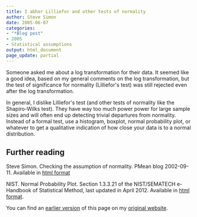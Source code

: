 ```yaml
---
title: I abhor Lilliefor and other tests of normality
author: Steve Simon
date: 2005-06-07
categories:
- "*Blog post"
- 2005
- Statistical assumptions
output: html_document
page_update: partial
---
```


Someone asked me about a log transformation for their data. It seemed like a good idea, based on my general comments on the log transformation, but the test of significance for normality (Lilliefor's test) was still rejected even after the log transformation.

<!---More--->

In general, I dislike Lilliefor's test (and other tests of normality like the Shapiro-Wilks test). They have way too much power power for large sample sizes and will often end up detecting trivial departures from normality. Instead of a formal test, use a histogram, boxplot, normal probability plot, or whatever to get a qualitative indication of how close your data is to a normal distribution.

## Further reading

Steve Simon. Checking the assumption of normality. PMean blog 2002-09-11. Available in [html format][ref-simon-2002] 

NIST. Normal Probability Plot. Section 1.3.3.21 of the NIST/SEMATECH e-Handbook of Statistical Method, last updated in April 2012. Available in [html format][ref-nist-2012].

You can find an [earlier version][sim1] of this page on my [original website][sim2].

[ref-simon-2002]: http://new.pmean.com/checking-normality-assumption/
[ref-nist-2012]: https://www.itl.nist.gov/div898/handbook/eda/section3/normprpl.htm


[sim1]: http://www.pmean.com/05/TestsNormality.html
[sim2]: http://www.pmean.com/original_site.html

